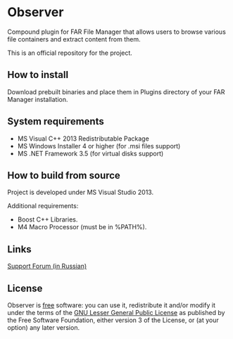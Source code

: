 # Observer #

Compound plugin for FAR File Manager that allows users to browse various file containers and extract content from them.

This is an official repository for the project.

## How to install ##

Download prebuilt binaries and place them in Plugins directory of your FAR Manager installation.

## System requirements ##

* MS Visual C++ 2013 Redistributable Package
* MS Windows Installer 4 or higher (for .msi files support)
* MS .NET Framework 3.5 (for virtual disks support)

## How to build from source ##

Project is developed under MS Visual Studio 2013.

Additional requirements:

* Boost C++ Libraries.
* M4 Macro Processor (must be in %PATH%).

## Links ##

[Support Forum (in Russian)](https://forum.farmanager.com/viewtopic.php?f=5&t=4644)

## License ##

Observer is [free](http://www.gnu.org/philosophy/free-sw.html) software: you can use it, redistribute it and/or modify it under the terms of the [GNU Lesser General Public License](http://www.gnu.org/licenses/lgpl.html) as published by the Free Software Foundation, either version 3 of the License, or (at your option) any later version.
